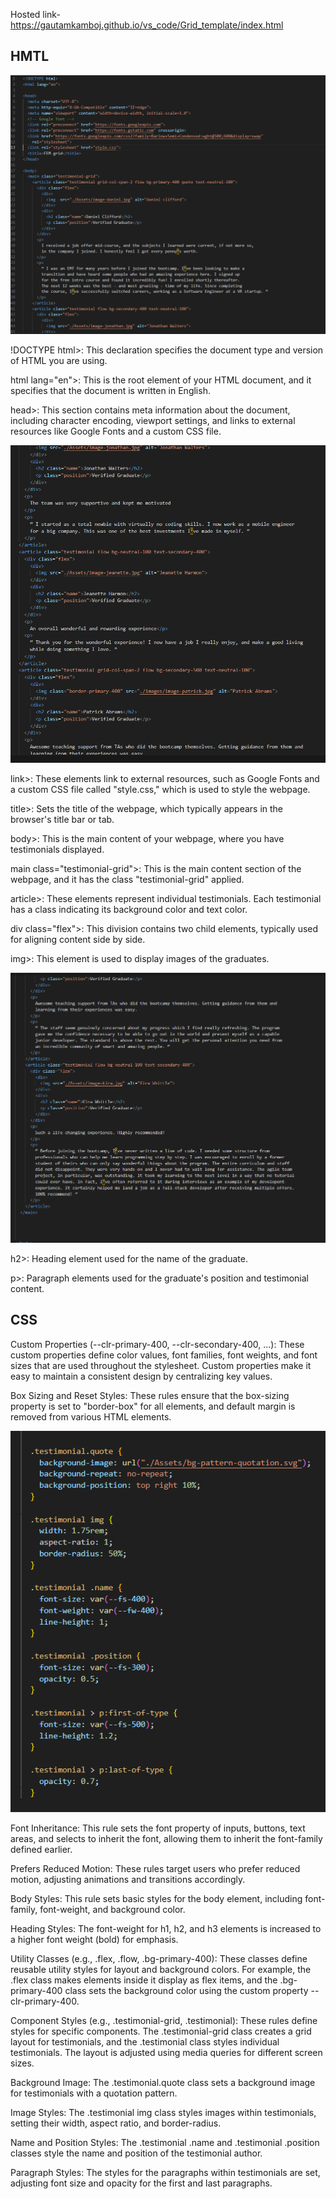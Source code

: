 Hosted link-https://gautamkamboj.github.io/vs_code/Grid_template/index.html


## HMTL

![Alt text](image.png)

!DOCTYPE html>: This declaration specifies the document type and version of HTML you are using.

html lang="en">: This is the root element of your HTML document, and it specifies that the document is written in English.

head>: This section contains meta information about the document, including character encoding, viewport settings, and links to external resources like Google Fonts and a custom CSS file.

![Alt text](image-1.png)

link>: These elements link to external resources, such as Google Fonts and a custom CSS file called "style.css," which is used to style the webpage.

title>: Sets the title of the webpage, which typically appears in the browser's title bar or tab.

body>: This is the main content of your webpage, where you have testimonials displayed.

main class="testimonial-grid">: This is the main content section of the webpage, and it has the class "testimonial-grid" applied.

article>: These elements represent individual testimonials. Each testimonial has a class indicating its background color and text color.

div class="flex">: This division contains two child elements, typically used for aligning content side by side.

img>: This element is used to display images of the graduates.

![Alt text](image-2.png)

h2>: Heading element used for the name of the graduate.

p>: Paragraph elements used for the graduate's position and testimonial content.

## CSS

Custom Properties (--clr-primary-400, --clr-secondary-400, ...): These custom properties define color values, font families, font weights, and font sizes that are used throughout the stylesheet. Custom properties make it easy to maintain a consistent design by centralizing key values.

Box Sizing and Reset Styles: These rules ensure that the box-sizing property is set to "border-box" for all elements, and default margin is removed from various HTML elements.

![Alt text](image-3.png)

Font Inheritance: This rule sets the font property of inputs, buttons, text areas, and selects to inherit the font, allowing them to inherit the font-family defined earlier.

Prefers Reduced Motion: These rules target users who prefer reduced motion, adjusting animations and transitions accordingly.

Body Styles: This rule sets basic styles for the body element, including font-family, font-weight, and background color.

Heading Styles: The font-weight for h1, h2, and h3 elements is increased to a higher font weight (bold) for emphasis.

Utility Classes (e.g., .flex, .flow, .bg-primary-400): These classes define reusable utility styles for layout and background colors. For example, the .flex class makes elements inside it display as flex items, and the .bg-primary-400 class sets the background color using the custom property --clr-primary-400.

Component Styles (e.g., .testimonial-grid, .testimonial): These rules define styles for specific components. The .testimonial-grid class creates a grid layout for testimonials, and the .testimonial class styles individual testimonials. The layout is adjusted using media queries for different screen sizes.

Background Image: The .testimonial.quote class sets a background image for testimonials with a quotation pattern.

Image Styles: The .testimonial img class styles images within testimonials, setting their width, aspect ratio, and border-radius.

Name and Position Styles: The .testimonial .name and .testimonial .position classes style the name and position of the testimonial author.

Paragraph Styles: The styles for the paragraphs within testimonials are set, adjusting font size and opacity for the first and last paragraphs.